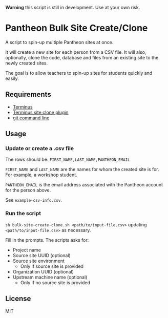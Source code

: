 **Warning** this script is still in development. Use at your own risk.

# Pantheon Bulk Site Create/Clone
A script to spin-up multiple Pantheon sites at once. 

It will create a new site for each person from a CSV file. It will also, optionally, clone the code, database and files from an existing site to the newly created sites.

The goal is to allow teachers to spin-up sites for students quickly and easily.

## Requirements
* [Terminus](https://github.com/pantheon-systems/terminus)
* [Terminus site clone plugin](https://github.com/pantheon-systems/terminus-site-clone-plugin)
* [git command line](https://git-scm.com/book/en/v2/Getting-Started-Installing-Git)

## Usage

### Update or create a .csv file
The rows should be:
`FIRST_NAME,LAST_NAME,PANTHEON_EMAIL`

`FIRST_NAME` and `LAST_NAME` are the names for whom the created site is for. For example, a workshop student.

`PANTHEON_EMAIL` is the email address associated with the Pantheon account for the person above.

See `example-csv-info.csv`.

### Run the script
`sh bulk-site-create-clone.sh <path/to/input-file.csv>` updating `<path/to/input-file.csv>` as necessary.

Fill in the prompts. The scripts asks for:
* Project name
* Source site UUID (optional)
* Source site environment
    - Only if source site is provided
* Organization UUID (optional)
* Upstream machine name (optional)
    - Only if no source site is provided

## License
MIT
